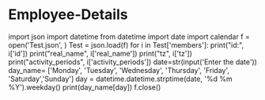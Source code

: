 # Employee-Details
import json
import datetime
from datetime import date
import calendar
f = open('Test.json', )
Test = json.load(f)
for i in Test['members']:
    print("id:", i['id'])
    print("real_name", i['real_name'])
    print("tz", i['tz'])
    print("activity_periods", i['activity_periods'])
    date=str(input('Enter the date'))
    day_name= ['Monday', 'Tuesday', 'Wednesday', 'Thursday', 'Friday', 'Saturday','Sunday']
    day = datetime.datetime.strptime(date, '%d %m %Y').weekday()
    print(day_name[day])
f.close()
